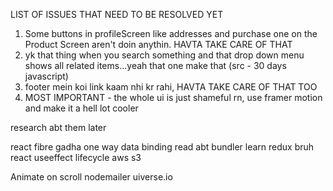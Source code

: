 LIST OF ISSUES THAT NEED TO BE RESOLVED YET

1. Some buttons in profileScreen like addresses and purchase one on the Product Screen aren't doin anythin. HAVTA TAKE CARE OF THAT
2. yk that thing when you search something and that drop down menu shows all related items...yeah that one make that (src - 30 days javascript)
3. footer mein koi link kaam nhi kr rahi, HAVTA TAKE CARE OF THAT TOO
4. MOST IMPORTANT - the whole ui is just shameful rn, use framer motion and make it a hell lot cooler



research abt them later 


react fibre gadha
one way data binding
read abt bundler 
learn redux bruh
react useeffect lifecycle 
aws s3

Animate on scroll
nodemailer
uiverse.io

